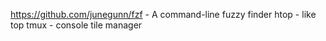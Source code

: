 https://github.com/junegunn/fzf - A command-line fuzzy finder
htop - like top
tmux - console tile manager
